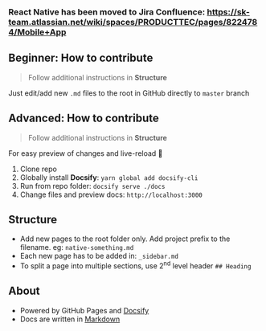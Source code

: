 ### React Native has been moved to Jira Confluence: https://sk-team.atlassian.net/wiki/spaces/PRODUCTTEC/pages/8224784/Mobile+App

## Beginner: How to contribute
> Follow additional instructions in **Structure**

Just edit/add new `.md` files to the root in GitHub directly to `master` branch

## Advanced: How to contribute
> Follow additional instructions in **Structure**

For easy preview of changes and live-reload 🤘
1. Clone repo
2. Globally install **Docsify**: `yarn global add docsify-cli`
3. Run from repo folder: `docsify serve ./docs`
4. Change files and preview docs: `http://localhost:3000`

## Structure

- Add new pages to the root folder only. Add project prefix to the filename. eg: `native-something.md`
- Each new page has to be added in: `_sidebar.md`
- To split a page into multiple sections, use 2<sup>nd</sup> level header `## Heading`

## About

- Powered by GitHub Pages and [Docsify](https://docsify.js.org)
- Docs are written in [Markdown](https://github.com/adam-p/markdown-here/wiki/Markdown-Cheatsheet)
